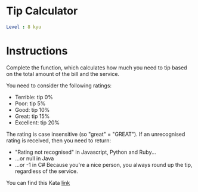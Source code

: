 # Tip Calculator

```yaml
Level : 8 kyu
```


# Instructions

Complete the function, which calculates how much you need to tip based on the total amount of the bill and the service.

You need to consider the following ratings:

- Terrible: tip 0%
- Poor: tip 5%
- Good: tip 10%
- Great: tip 15%
- Excellent: tip 20%

The rating is case insensitive (so "great" = "GREAT"). If an unrecognised rating is received, then you need to return:

- "Rating not recognised" in Javascript, Python and Ruby...
- ...or null in Java
- ...or -1 in C#
Because you're a nice person, you always round up the tip, regardless of the service.

You can find this Kata [link](https://www.codewars.com/kata/56598d8076ee7a0759000087/train/java)